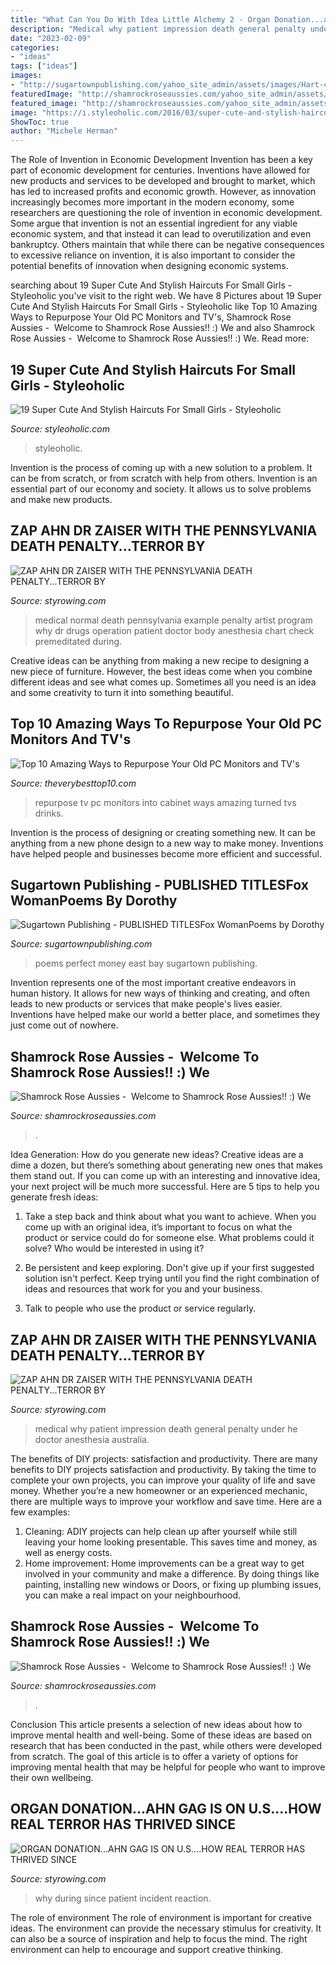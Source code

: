 ```yaml
---
title: "What Can You Do With Idea Little Alchemy 2 - Organ Donation...ahn Gag Is On U.s....how Real Terror Has Thrived Since"
description: "Medical why patient impression death general penalty under he doctor anesthesia australia"
date: "2023-02-09"
categories:
- "ideas"
tags: ["ideas"]
images:
- "http://sugartownpublishing.com/yahoo_site_admin/assets/images/Hart-cover-sm1.45135441_std.jpg"
featuredImage: "http://shamrockroseaussies.com/yahoo_site_admin/assets/images/DSC_0664.124232016_std.JPG"
featured_image: "http://shamrockroseaussies.com/yahoo_site_admin/assets/images/DSC_0664.124232016_std.JPG"
image: "https://i.styleoholic.com/2016/03/super-cute-and-stylish-haircuts-for-small-girls-4.jpg"
ShowToc: true
author: "Michele Herman"
---
```



The Role of Invention in Economic Development
Invention has been a key part of economic development for centuries. Inventions have allowed for new products and services to be developed and brought to market, which has led to increased profits and economic growth. 
However, as innovation increasingly becomes more important in the modern economy, some researchers are questioning the role of invention in economic development. Some argue that invention is not an essential ingredient for any viable economic system, and that instead it can lead to overutilization and even bankruptcy. Others maintain that while there can be negative consequences to excessive reliance on invention, it is also important to consider the potential benefits of innovation when designing economic systems.

	

		
searching about 19 Super Cute And Stylish Haircuts For Small Girls - Styleoholic you've visit to the right web. We have 8 Pictures about 19 Super Cute And Stylish Haircuts For Small Girls - Styleoholic like Top 10 Amazing Ways to Repurpose Your Old PC Monitors and TV&#039;s, Shamrock Rose Aussies - ﻿﻿﻿ Welcome to Shamrock Rose Aussies!! :) We and also Shamrock Rose Aussies - ﻿﻿﻿ Welcome to Shamrock Rose Aussies!! :) We. Read more:
		
    
## 19 Super Cute And Stylish Haircuts For Small Girls - Styleoholic

<img loading=lazy src="https://i.styleoholic.com/2016/03/super-cute-and-stylish-haircuts-for-small-girls-4.jpg" onerror="this.onerror=null;this.src='https://tse4.mm.bing.net/th?id=OIP.uzWeJ7-SSgW2oIqAjnV-jwHaLH&amp;pid=15.1';" alt="19 Super Cute And Stylish Haircuts For Small Girls - Styleoholic">

_Source: styleoholic.com_

>styleoholic. 

	

Invention is the process of coming up with a new solution to a problem. It can be from scratch, or from scratch with help from others. Invention is an essential part of our economy and society. It allows us to solve problems and make new products.

    
## ZAP AHN DR ZAISER WITH THE PENNSYLVANIA DEATH PENALTY...TERROR BY

<img loading=lazy src="http://www.styrowing.com/images/GOFLY.jpg" onerror="this.onerror=null;this.src='https://tse2.mm.bing.net/th?id=OIP.HEgM0SSIShPqEV2R8Xy2nAHaF-&amp;pid=15.1';" alt="ZAP AHN DR ZAISER WITH THE PENNSYLVANIA DEATH PENALTY...TERROR BY">

_Source: styrowing.com_

>medical normal death pennsylvania example penalty artist program why dr drugs operation patient doctor body anesthesia chart check premeditated during. 

	

Creative ideas can be anything from making a new recipe to designing a new piece of furniture. However, the best ideas come when you combine different ideas and see what comes up. Sometimes all you need is an idea and some creativity to turn it into something beautiful.

    
## Top 10 Amazing Ways To Repurpose Your Old PC Monitors And TV&#039;s

<img loading=lazy src="https://i2.wp.com/theverybesttop10.com/wp-content/uploads/2016/09/Top-10-Amazing-Ways-to-Repurpose-Your-Old-PC-Monitors-and-TVs-2-510x767.jpg?resize=600%2C902" onerror="this.onerror=null;this.src='https://tse1.mm.bing.net/th?id=OIP.lkQfmUWTuueuebEOT4X3JAHaLI&amp;pid=15.1';" alt="Top 10 Amazing Ways to Repurpose Your Old PC Monitors and TV&#039;s">

_Source: theverybesttop10.com_

>repurpose tv pc monitors into cabinet ways amazing turned tvs drinks. 

	

Invention is the process of designing or creating something new. It can be anything from a new phone design to a new way to make money. Inventions have helped people and businesses become more efficient and successful.

    
## Sugartown Publishing - PUBLISHED TITLESFox WomanPoems By Dorothy

<img loading=lazy src="http://sugartownpublishing.com/yahoo_site_admin/assets/images/Hart-cover-sm1.45135441_std.jpg" onerror="this.onerror=null;this.src='https://tse1.mm.bing.net/th?id=OIP.sK4jhMR9s20q_eeK6SKTIQAAAA&amp;pid=15.1';" alt="Sugartown Publishing - PUBLISHED TITLESFox WomanPoems by Dorothy">

_Source: sugartownpublishing.com_

>poems perfect money east bay sugartown publishing. 

	

Invention represents one of the most important creative endeavors in human history. It allows for new ways of thinking and creating, and often leads to new products or services that make people's lives easier. Inventions have helped make our world a better place, and sometimes they just come out of nowhere.

    
## Shamrock Rose Aussies - ﻿﻿﻿ Welcome To Shamrock Rose Aussies!! :) We

<img loading=lazy src="http://shamrockroseaussies.com/yahoo_site_admin/assets/images/DSC_0664.124232016_std.JPG" onerror="this.onerror=null;this.src='https://tse1.mm.bing.net/th?id=OIP.cDlM6J2Wp4PEo9mcr3_N_gHaE-&amp;pid=15.1';" alt="Shamrock Rose Aussies - ﻿﻿﻿ Welcome to Shamrock Rose Aussies!! :) We">

_Source: shamrockroseaussies.com_

>. 

	

Idea Generation: How do you generate new ideas?
Creative ideas are a dime a dozen, but there’s something about generating new ones that makes them stand out. If you can come up with an interesting and innovative idea, your next project will be much more successful. Here are 5 tips to help you generate fresh ideas:
1. Take a step back and think about what you want to achieve. When you come up with an original idea, it’s important to focus on what the product or service could do for someone else. What problems could it solve? Who would be interested in using it?

2. Be persistent and keep exploring. Don't give up if your first suggested solution isn't perfect. Keep trying until you find the right combination of ideas and resources that work for you and your business.

3. Talk to people who use the product or service regularly.

    
## ZAP AHN DR ZAISER WITH THE PENNSYLVANIA DEATH PENALTY...TERROR BY

<img loading=lazy src="http://www.styrowing.com/IMAGES/YINZERSTUPID.JPG" onerror="this.onerror=null;this.src='https://tse2.mm.bing.net/th?id=OIP.42_fuElLeRVtDHURqb9a4wHaGB&amp;pid=15.1';" alt="ZAP AHN DR ZAISER WITH THE PENNSYLVANIA DEATH PENALTY...TERROR BY">

_Source: styrowing.com_

>medical why patient impression death general penalty under he doctor anesthesia australia. 

	

The benefits of DIY projects: satisfaction and productivity.
There are many benefits to DIY projects satisfaction and productivity. By taking the time to complete your own projects, you can improve your quality of life and save money. Whether you’re a new homeowner or an experienced mechanic, there are multiple ways to improve your workflow and save time. Here are a few examples: 
1. Cleaning: ADIY projects can help clean up after yourself while still leaving your home looking presentable. This saves time and money, as well as energy costs. 
2. Home improvement: Home improvements can be a great way to get involved in your community and make a difference. By doing things like painting, installing new windows or Doors, or fixing up plumbing issues, you can make a real impact on your neighbourhood. 

    
## Shamrock Rose Aussies - ﻿﻿﻿ Welcome To Shamrock Rose Aussies!! :) We

<img loading=lazy src="http://shamrockroseaussies.com/yahoo_site_admin/assets/images/DSC_0789.124232618_std.JPG" onerror="this.onerror=null;this.src='https://tse1.mm.bing.net/th?id=OIP.sebjmXqADm-oD36V6t2aDwHaE-&amp;pid=15.1';" alt="Shamrock Rose Aussies - ﻿﻿﻿ Welcome to Shamrock Rose Aussies!! :) We">

_Source: shamrockroseaussies.com_

>. 

	

Conclusion
This article presents a selection of new ideas about how to improve mental health and well-being. Some of these ideas are based on research that has been conducted in the past, while others were developed from scratch. The goal of this article is to offer a variety of options for improving mental health that may be helpful for people who want to improve their own wellbeing.

    
## ORGAN DONATION...AHN GAG IS ON U.S....HOW REAL TERROR HAS THRIVED SINCE

<img loading=lazy src="http://www.styrowing.com/IMAGES/PITTBIRDEXPRESS.JPG" onerror="this.onerror=null;this.src='https://tse2.mm.bing.net/th?id=OIP.pxvMLGLnx9l4ohi1Z8dBsQHaGT&amp;pid=15.1';" alt="ORGAN DONATION...AHN GAG IS ON U.S....HOW REAL TERROR HAS THRIVED SINCE">

_Source: styrowing.com_

>why during since patient incident reaction. 

	

The role of environment
The role of environment is important for creative ideas. The environment can provide the necessary stimulus for creativity. It can also be a source of inspiration and help to focus the mind. The right environment can help to encourage and support creative thinking.

